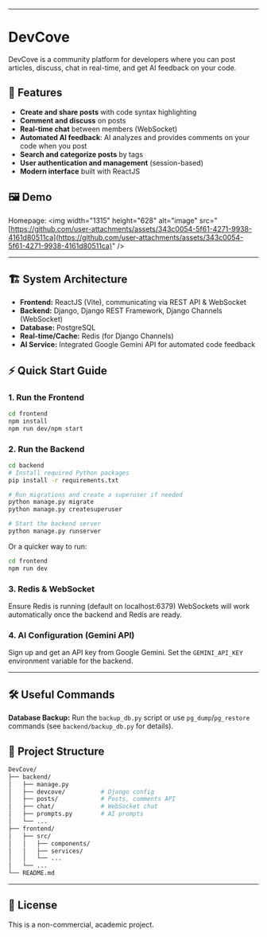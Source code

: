 -----

# DevCove

DevCove is a community platform for developers where you can post articles, discuss, chat in real-time, and get AI feedback on your code.

## 🚀 Features

  - **Create and share posts** with code syntax highlighting
  - **Comment and discuss** on posts
  - **Real-time chat** between members (WebSocket)
  - **Automated AI feedback**: AI analyzes and provides comments on your code when you post
  - **Search and categorize posts** by tags
  - **User authentication and management** (session-based)
  - **Modern interface** built with ReactJS

## 🖼️ Demo

Homepage:
\<img width="1315" height="628" alt="image" src="[https://github.com/user-attachments/assets/343c0054-5f61-4271-9938-4161d80511ca](https://github.com/user-attachments/assets/343c0054-5f61-4271-9938-4161d80511ca)" /\>

-----

## 🏗️ System Architecture

  - **Frontend:** ReactJS (Vite), communicating via REST API & WebSocket
  - **Backend:** Django, Django REST Framework, Django Channels (WebSocket)
  - **Database:** PostgreSQL
  - **Real-time/Cache:** Redis (for Django Channels)
  - **AI Service:** Integrated Google Gemini API for automated code feedback

## ⚡ Quick Start Guide

### 1\. Run the Frontend

```bash
cd frontend
npm install
npm run dev/npm start
```

### 2\. Run the Backend

```bash
cd backend
# Install required Python packages
pip install -r requirements.txt

# Run migrations and create a superuser if needed
python manage.py migrate
python manage.py createsuperuser

# Start the backend server
python manage.py runserver
```

Or a quicker way to run:

```bash
cd frontend
npm run dev
```

### 3\. Redis & WebSocket

Ensure Redis is running (default on localhost:6379)
WebSockets will work automatically once the backend and Redis are ready.

### 4\. AI Configuration (Gemini API)

Sign up and get an API key from Google Gemini.
Set the `GEMINI_API_KEY` environment variable for the backend.

-----

## 🛠️ Useful Commands

**Database Backup:**
Run the `backup_db.py` script or use `pg_dump`/`pg_restore` commands (see `backend/backup_db.py` for details).

## 📂 Project Structure

```bash
DevCove/
├── backend/
│   ├── manage.py
│   ├── devcove/          # Django config
│   ├── posts/            # Posts, comments API
│   ├── chat/             # WebSocket chat
│   ├── prompts.py        # AI prompts
│   └── ...
├── frontend/
│   ├── src/
│   │   ├── components/
│   │   ├── services/
│   │   └── ...
│   └── ...
└── README.md
```

-----

## 📜 License

This is a non-commercial, academic project.
